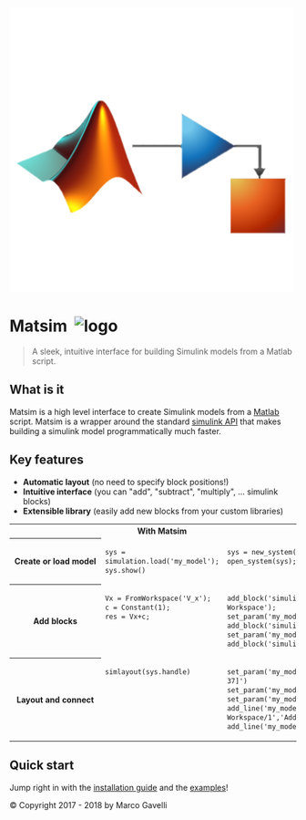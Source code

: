 ﻿![banner](/images/matsim-icon.png)

# Matsim&nbsp;&nbsp;![logo](https://img.shields.io/badge/license-MIT-blue.svg)

> A sleek, intuitive interface for building Simulink models from a Matlab script.

## What is it

Matsim is a high level interface to create Simulink models from a [Matlab](https://www.mathworks.com/) script. Matsim is a wrapper around the standard [simulink API](https://it.mathworks.com/help/simulink/ug/approach-modeling-programmatically.html) that makes building a simulink model programmatically much faster.

## Key features
* **Automatic layout** (no need to specify block positions!)
* **Intuitive interface** (you can "add", "subtract", "multiply", ... simulink blocks)
* **Extensible library** (easily add new blocks from your custom libraries)

<table>
<tr>
<th>&nbsp;&nbsp;&nbsp;&nbsp;&nbsp;&nbsp;&nbsp;&nbsp;&nbsp;&nbsp;&nbsp;&nbsp;&nbsp;&nbsp;&nbsp;&nbsp;&nbsp;&nbsp;&nbsp;&nbsp;&nbsp;&nbsp;&nbsp;&nbsp;&nbsp;&nbsp;&nbsp;&nbsp;&nbsp;&nbsp;&nbsp;&nbsp;&nbsp;&nbsp;&nbsp;&nbsp;&nbsp;&nbsp;&nbsp;</th>
<th>With Matsim</th>
<th>With simulink API</th>
</tr>
<tr>
<th>Create or load model</th>
<td valign="top">
<pre class="language-matlab"><code class="language-matlab">sys <span class="token operator">=</span> simulation<span class="token punctuation">.</span><span class="token function">load</span><span class="token punctuation">(</span><span class="token string">'my_model'</span><span class="token punctuation">)</span><span class="token punctuation">;</span>
sys<span class="token punctuation">.</span><span class="token function">show</span><span class="token punctuation">(</span><span class="token punctuation">)</span></code></pre>
</td>
<td valign="top">
<pre class="language-matlab"><code class="language-matlab">sys <span class="token operator">=</span> <span class="token function">new_system</span><span class="token punctuation">(</span><span class="token string">'my_model'</span><span class="token punctuation">)</span><span class="token punctuation">;</span>
<span class="token function">open_system</span><span class="token punctuation">(</span>sys<span class="token punctuation">)</span><span class="token punctuation">;</span></code></pre>
</td>
</tr>
<tr>
<th>Add blocks</th>
<td valign="top">
<pre class="language-matlab"><code class="language-matlab">Vx <span class="token operator">=</span> <span class="token function">FromWorkspace</span><span class="token punctuation">(</span><span class="token string">'V_x'</span><span class="token punctuation">)</span><span class="token punctuation">;</span>
c <span class="token operator">=</span> <span class="token function">Constant</span><span class="token punctuation">(</span><span class="token number">1</span><span class="token punctuation">)</span><span class="token punctuation">;</span>
res <span class="token operator">=</span> Vx<span class="token operator">+</span>c<span class="token punctuation">;</span></code></pre>
</td>
<td>
<pre class="language-matlab"><code class="language-matlab"><span class="token function">add_block</span><span class="token punctuation">(</span><span class="token string">'simulink/Sources/From Workspace'</span><span class="token punctuation">,</span><span class="token string">'my_model/From Workspace'</span><span class="token punctuation">)</span><span class="token punctuation">;</span>
<span class="token function">set_param</span><span class="token punctuation">(</span><span class="token string">'my_model/From Workspace'</span><span class="token punctuation">,</span><span class="token string">'VariableName'</span><span class="token punctuation">,</span><span class="token string">'V_x'</span><span class="token punctuation">)</span>
<span class="token function">add_block</span><span class="token punctuation">(</span><span class="token string">'simulink/Sources/Constant'</span><span class="token punctuation">,</span><span class="token string">'my_model/Constant'</span><span class="token punctuation">)</span><span class="token punctuation">;</span>
<span class="token function">set_param</span><span class="token punctuation">(</span><span class="token string">'my_model/Constant'</span><span class="token punctuation">,</span><span class="token string">'Value'</span><span class="token punctuation">,</span><span class="token string">'1'</span><span class="token punctuation">)</span>
<span class="token function">add_block</span><span class="token punctuation">(</span><span class="token string">'simulink/Math Operations/Add'</span><span class="token punctuation">,</span><span class="token string">'my_model/Add'</span><span class="token punctuation">)</span><span class="token punctuation">;</span></code></pre>
</td>
</tr>
<tr>
<th>Layout and connect</th>
<td valign="top">
<pre class="language-matlab"><code class="language-matlab"><span class="token function">simlayout</span><span class="token punctuation">(</span>sys<span class="token punctuation">.</span>handle<span class="token punctuation">)</span></code></pre>
</td>
<td>
<pre class="language-matlab"><code class="language-matlab"><span class="token function">set_param</span><span class="token punctuation">(</span><span class="token string">'my_model/From Workspace'</span><span class="token punctuation">,</span><span class="token string">'Position'</span><span class="token punctuation">,</span><span class="token string">'[30, 13, 95, 37]'</span><span class="token punctuation">)</span>
<span class="token function">set_param</span><span class="token punctuation">(</span><span class="token string">'my_model/Constant'</span><span class="token punctuation">,</span><span class="token string">'Position'</span><span class="token punctuation">,</span><span class="token string">'[45, 90, 75, 120]'</span><span class="token punctuation">)</span>
<span class="token function">set_param</span><span class="token punctuation">(</span><span class="token string">'my_model/Add'</span><span class="token punctuation">,</span><span class="token string">'Position'</span><span class="token punctuation">,</span><span class="token string">'[170, 47, 200, 78]'</span><span class="token punctuation">)</span>
<span class="token function">add_line</span><span class="token punctuation">(</span><span class="token string">'my_model'</span><span class="token punctuation">,</span><span class="token string">'From Workspace/1'</span><span class="token punctuation">,</span><span class="token string">'Add/1'</span><span class="token punctuation">,</span><span class="token string">'autorouting'</span><span class="token punctuation">,</span><span class="token string">'on'</span><span class="token punctuation">)</span><span class="token punctuation">;</span>
<span class="token function">add_line</span><span class="token punctuation">(</span><span class="token string">'my_model'</span><span class="token punctuation">,</span><span class="token string">'Constant/1'</span><span class="token punctuation">,</span><span class="token string">'Add/2'</span><span class="token punctuation">,</span><span class="token string">'autorouting'</span><span class="token punctuation">,</span><span class="token string">'on'</span><span class="token punctuation">)</span><span class="token punctuation">;</span></code></pre>
</td>
</tr>
</table>

## Quick start

Jump right in with the [installation guide](quickstart.md#install) and the [examples](quickstart.md#examples)!

© Copyright 2017 - 2018 by Marco Gavelli
